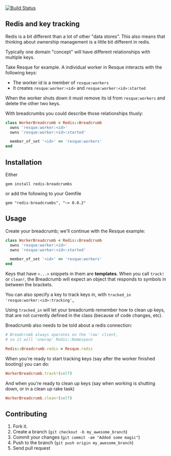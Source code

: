 [![Build Status](https://travis-ci.org/ecoffey/redis-breadcrumbs.png)](https://travis-ci.org/ecoffey/redis-breadcrumbs)

## Redis and key tracking

Redis is a bit different than a lot of other "data stores". This also means that thinking about ownership management
is a little bit different in redis.

Typically one domain "concept" will have different relationships with multiple keys.

Take Resque for example. A individual worker in Resque interacts with the following keys:

* The worker id is a member of `resque:workers`
* It creates `resque:worker:<id>` and `resque:worker:<id>:started`

When the worker shuts down it must remove its id from `resque:workers` and delete the other two keys.

With breadcrumbs you could describe those relationships thusly:

```ruby
class WorkerBreadcrumb < Redis::Breadcrumb
  owns 'resque:worker:<id>'
  owns 'resque:worker:<id>:started'

  member_of_set '<id>' => 'resque:workers'
end
```

## Installation

Either

`gem install redis-breadcrumbs`

or add the following to your Gemfile

`gem "redis-breadcrumbs", "~> 0.0.2"`

## Usage

Create your breadcrumb; we'll continue with the Resque example:

```ruby
class WorkerBreadcrumb < Redis::Breadcrumb
  owns 'resque:worker:<id>'
  owns 'resque:worker:<id>:started'

  member_of_set '<id>' => 'resque:workers'
end
```

Keys that have `<...>` snippets in them are **templates**.  When you call `track!` or `clean!`,
the Breadcrumb will expect an object that responds to symbols in between the brackets.

You can also specify a key to track keys in, with `tracked_in 'resque:worker:<id>:tracking'`_

Using `tracked_in` will let your breadcrumb remember how to clean up keys, that are not currently
defined in the class (because of code changes, etc).

Breadcrumb also needs to be told about a redis connection:

```ruby
# Breadcrumb always operates on the 'raw' client,
# so it will 'unwrap' Redis::Namespace

Redis::Breadcrumb.redis = Resque.redis
```

When you're ready to start tracking keys (say after the worker finished booting) you can
do:

```ruby
WorkerBreadcrumb.track!(self)
```

And when you're ready to clean up keys (say when working is shutting down, or in a clean up rake task)

```ruby
WorkerBreadcrumb.clean!(self)
```

## Contributing

1. Fork it.
2. Create a branch (`git checkout -b my_awesome_branch`)
3. Commit your changes (`git commit -am "Added some magic"`)
4. Push to the branch (`git push origin my_awesome_branch`)
5. Send pull request
